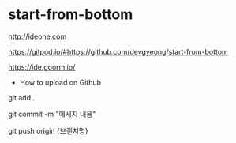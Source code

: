 # start-from-bottom

http://ideone.com

https://gitpod.io/#https://github.com/devgyeong/start-from-bottom

https://ide.goorm.io/

- How to upload on Github

git add .

git commit -m "메시지 내용"

git push origin {브랜치명}
